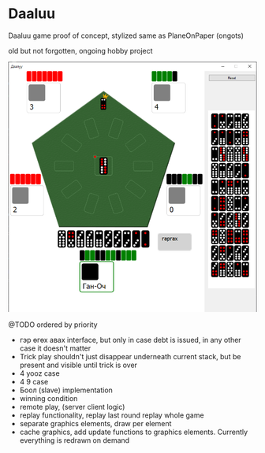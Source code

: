 # Daaluu

Daaluu game proof of concept, stylized same as PlaneOnPaper (ongots)

old but not forgotten, ongoing hobby project

![screen shot](https://github.com/ganoch/daaluu/blob/master/c%23.vs2010/current.png)

@TODO ordered by priority
* гэр өгөх авах interface, but only in case debt is issued, in any other case it doesn't matter
* Trick play shouldn't just disappear underneath current stack, but be present and visible until trick is over
* 4 yooz case
* 4 9 case
* Боол (slave) implementation
* winning condition
* remote play, (server client logic)
* replay functionality, replay last round replay whole game
* separate graphics elements, draw per element
* cache graphics, add update functions to graphics elements. Currently everything is redrawn on demand
